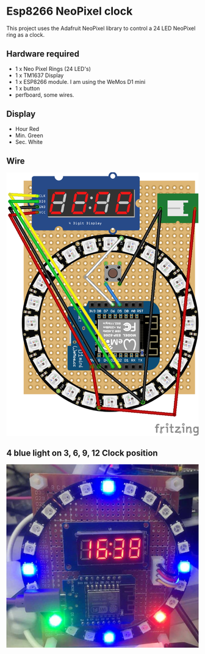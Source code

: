 # Esp8266 NeoPixel clock
This project uses the Adafruit NeoPixel library to control a 24 LED NeoPixel ring as a clock. 

## Hardware required

* 1 x Neo Pixel Rings (24 LED's)
* 1 x TM1637 Display
* 1 x ESP8266 module. I am using the WeMos D1 mini
* 1 x button
* perfboard, some wires. 

## Display
* Hour Red
* Min. Green
* Sec. White

## Wire 

![Esp8266 NeoPixel clock Wire](Esp8266_NeoPixel_clock.png)

## 4 blue light on 3, 6, 9, 12 Clock position

![Esp8266 NeoPixel clock](Esp8266_NeoPixel_clock.jpg)

